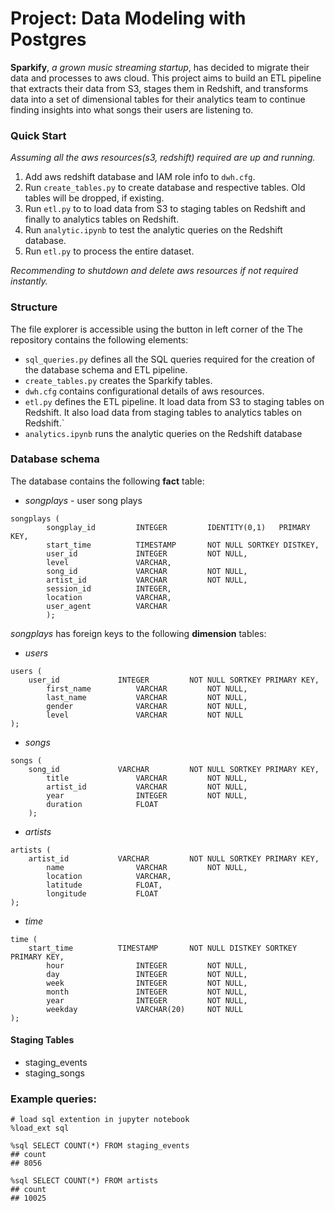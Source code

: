 
# Project: Data Modeling with Postgres

**Sparkify**, *a grown music streaming startup*, has decided to migrate their data and processes to aws cloud. This project aims to build an ETL pipeline that extracts their data from S3, stages them in Redshift, and transforms data into a set of dimensional tables for their analytics team to continue finding insights into what songs their users are listening to.


### Quick Start
*Assuming all the aws resources(s3, redshift) required are up and running.* 
1. Add aws redshift database and IAM role info to  `dwh.cfg`.
2. Run `create_tables.py` to create database and respective tables. Old tables will be dropped, if existing.
3. Run `etl.py` to to load data from S3 to staging tables on Redshift and finally to analytics tables on Redshift.
4. Run `analytic.ipynb` to test the analytic queries on the Redshift database.
5. Run `etl.py` to process the entire dataset.

*Recommending to shutdown and delete aws resources if not required instantly.*

### Structure

The file explorer is accessible using the button in left corner of the The repository contains the following elements:

-   `sql_queries.py` defines all the SQL queries required for the creation of the database schema and ETL pipeline.
-   `create_tables.py` creates the Sparkify tables.
-   `dwh.cfg` contains configurational details of aws resources.
-   `etl.py` defines the ETL pipeline. It load data from S3 to staging tables on Redshift. It also load data from staging tables to analytics tables on Redshift.`
-   `analytics.ipynb` runs the analytic queries on the Redshift database



### Database schema

The database contains the following **fact** table:
-   *songplays* - user song plays
```
songplays (
        songplay_id         INTEGER         IDENTITY(0,1)   PRIMARY KEY,
        start_time          TIMESTAMP       NOT NULL SORTKEY DISTKEY,
        user_id             INTEGER         NOT NULL,
        level               VARCHAR,
        song_id             VARCHAR         NOT NULL,
        artist_id           VARCHAR         NOT NULL,
        session_id          INTEGER,
        location            VARCHAR,
        user_agent          VARCHAR
        );
```
*songplays* has foreign keys to the following **dimension** tables:

-   *users*
```
users (
	user_id             INTEGER         NOT NULL SORTKEY PRIMARY KEY,
        first_name          VARCHAR         NOT NULL,
        last_name           VARCHAR         NOT NULL,
        gender              VARCHAR         NOT NULL,
        level               VARCHAR         NOT NULL
);
```
-   *songs*
```
songs (
	song_id             VARCHAR         NOT NULL SORTKEY PRIMARY KEY,
        title               VARCHAR         NOT NULL,
        artist_id           VARCHAR         NOT NULL,
        year                INTEGER         NOT NULL,
        duration            FLOAT
	);
```
-   *artists*
```
artists (
	artist_id           VARCHAR         NOT NULL SORTKEY PRIMARY KEY,
        name                VARCHAR         NOT NULL,
        location            VARCHAR,
        latitude            FLOAT,
        longitude           FLOAT
);
```
-   *time*
```
time (
	start_time          TIMESTAMP       NOT NULL DISTKEY SORTKEY PRIMARY KEY,
        hour                INTEGER         NOT NULL,
        day                 INTEGER         NOT NULL,
        week                INTEGER         NOT NULL,
        month               INTEGER         NOT NULL,
        year                INTEGER         NOT NULL,
        weekday             VARCHAR(20)     NOT NULL
);
```
#### Staging Tables

-   staging_events
-   staging_songs

### Example queries:
```
# load sql extention in jupyter notebook
%load_ext sql

%sql SELECT COUNT(*) FROM staging_events
## count
## 8056

%sql SELECT COUNT(*) FROM artists
## count
## 10025
```